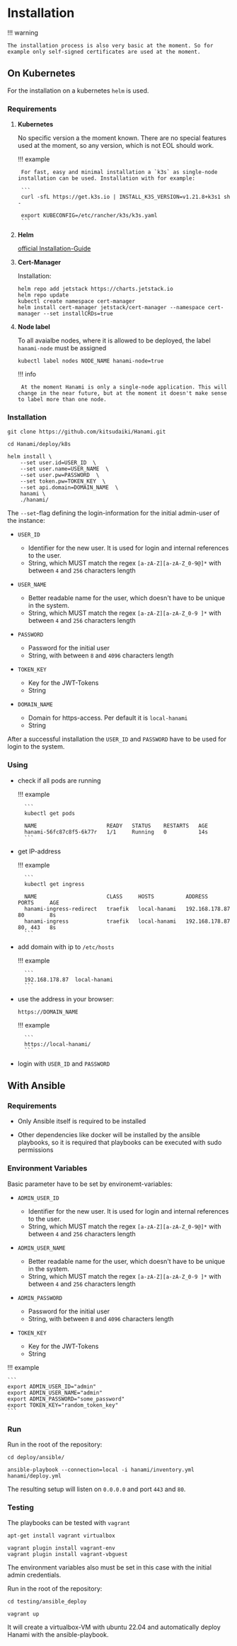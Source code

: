# Installation

!!! warning

    The installation process is also very basic at the moment. So for example only self-signed certificates are used at the moment.

## On Kubernetes

For the installation on a kubernetes `helm` is used. 

### Requirements

1. **Kubernetes**

    No specific version a the moment known. There are no special features used at the moment, so any version, which is not EOL should work.

    !!! example

        For fast, easy and minimal installation a `k3s` as single-node installation can be used. Installation with for example:

        ```
        curl -sfL https://get.k3s.io | INSTALL_K3S_VERSION=v1.21.8+k3s1 sh -

        export KUBECONFIG=/etc/rancher/k3s/k3s.yaml
        ```

2. **Helm**

    [official Installation-Guide](https://helm.sh/docs/intro/install/)

3. **Cert-Manager**

    Installation:

    ```
    helm repo add jetstack https://charts.jetstack.io
    helm repo update
    kubectl create namespace cert-manager
    helm install cert-manager jetstack/cert-manager --namespace cert-manager --set installCRDs=true
    ```

4. **Node label**

    To all avaialbe nodes, where it is allowed to be deployed, the label `hanami-node` must be assigned

    ```
    kubectl label nodes NODE_NAME hanami-node=true
    ```

    !!! info

        At the moment Hanami is only a single-node application. This will change in the near future, but at the moment it doesn't make sense to label more than one node.

<!-- 3. If measuring of the cpu power consumption should be available, then the following requirements must be fulfilled on the hosts of the kubernetes-deployment:

    - Required specific CPU-architecture:
        - **Intel**: 
            - Sandy-Bridge or newer
        - **AMD** : 
            - Zen-Architecture or newer
            - for CPUs of AMD Zen/Zen2 Linux-Kernel of version `5.8` or newer must be used, for Zen3 Linux-Kernel of version `5.11` or newer

    - the `msr`-kernel module has to be loaded with `modeprobe msr`. -->

### Installation

```
git clone https://github.com/kitsudaiki/Hanami.git

cd Hanami/deploy/k8s

helm install \
    --set user.id=USER_ID  \
    --set user.name=USER_NAME  \
    --set user.pw=PASSWORD  \
    --set token.pw=TOKEN_KEY  \
    --set api.domain=DOMAIN_NAME  \
    hanami \
    ./hanami/
```

The `--set`-flag defining the login-information for the initial admin-user of the instance:

- `USER_ID`
    - Identifier for the new user. It is used for login and internal references to the user.
    - String, which MUST match the regex `[a-zA-Z][a-zA-Z_0-9@]*` with between `4` and `256` characters length

- `USER_NAME`
    - Better readable name for the user, which doesn't have to be unique in the system.
    - String, which MUST match the regex `[a-zA-Z][a-zA-Z_0-9 ]*` with between `4` and `256` characters length

- `PASSWORD`
    - Password for the initial user
    - String, with between `8` and `4096` characters length

- `TOKEN_KEY`
    - Key for the JWT-Tokens
    - String

- `DOMAIN_NAME`
    - Domain for https-access. Per default it is `local-hanami`
    - String

After a successful installation the `USER_ID` and `PASSWORD` have to be used for login to the system.

### Using

- check if all pods are running

    !!! example
    
        ```
        kubectl get pods

        NAME                      READY   STATUS    RESTARTS   AGE
        hanami-56fc87c8f5-6k77r   1/1     Running   0          14s
        ```

- get IP-address

    !!! example
    
        ```
        kubectl get ingress

        NAME                      CLASS     HOSTS          ADDRESS          PORTS     AGE
        hanami-ingress-redirect   traefik   local-hanami   192.168.178.87   80        8s
        hanami-ingress            traefik   local-hanami   192.168.178.87   80, 443   8s
        ```

- add domain with ip to `/etc/hosts`

    !!! example

        ```
        192.168.178.87  local-hanami
        ```

- use the address in your browser: 

    `https://DOMAIN_NAME`

    !!! example
    
        ```
        https://local-hanami/
        ```

- login with `USER_ID` and `PASSWORD`



## With Ansible

### Requirements

- Only Ansible itself is required to be installed

- Other dependencies like docker will be installed by the ansible playbooks, so it is required that playbooks can be executed with sudo permissions

### Environment Variables

Basic parameter have to be set by environemt-variables:

- `ADMIN_USER_ID`
    - Identifier for the new user. It is used for login and internal references to the user.
    - String, which MUST match the regex `[a-zA-Z][a-zA-Z_0-9@]*` with between `4` and `256` characters length

- `ADMIN_USER_NAME`
    - Better readable name for the user, which doesn't have to be unique in the system.
    - String, which MUST match the regex `[a-zA-Z][a-zA-Z_0-9 ]*` with between `4` and `256` characters length

- `ADMIN_PASSWORD`
    - Password for the initial user
    - String, with between `8` and `4096` characters length

- `TOKEN_KEY`
    - Key for the JWT-Tokens
    - String


!!! example

    ```
    export ADMIN_USER_ID="admin"
    export ADMIN_USER_NAME="admin"
    export ADMIN_PASSWORD="some_password"
    export TOKEN_KEY="random_token_key"
    ```

### Run

Run in the root of the repository:

```
cd deploy/ansible/

ansible-playbook --connection=local -i hanami/inventory.yml hanami/deploy.yml
```

The resulting setup will listen on `0.0.0.0` and port `443` and `80`.

### Testing

The playbooks can be tested with `vagrant`

```
apt-get install vagrant virtualbox

vagrant plugin install vagrant-env
vagrant plugin install vagrant-vbguest
```

The environment variables also must be set in this case with the initial admin credentials.

Run in the root of the repository:

```
cd testing/ansible_deploy

vagrant up
```

It will create a virtualbox-VM with ubuntu 22.04 and automatically deploy Hanami with the ansible-playbook.

